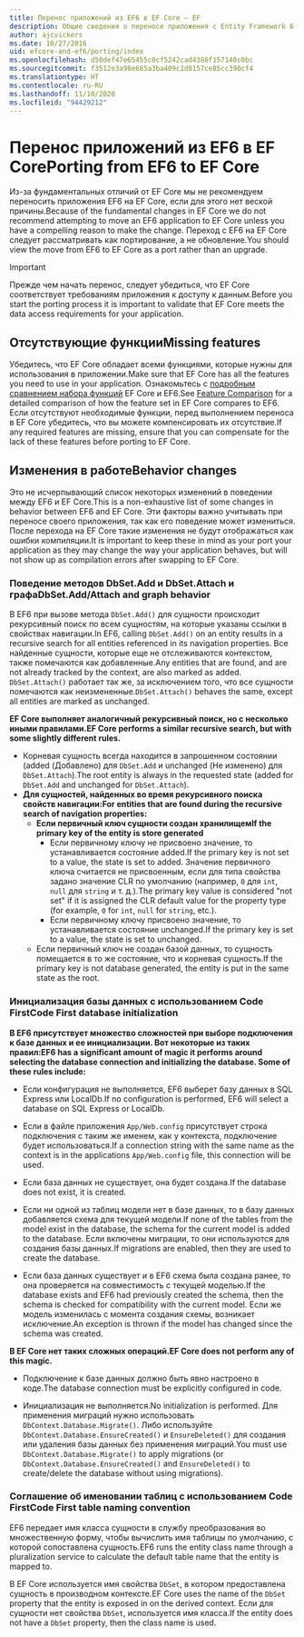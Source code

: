 ```yaml
---
title: Перенос приложений из EF6 в EF Core — EF
description: Общие сведения о переносе приложения с Entity Framework 6 в Entity Framework Core
author: ajcvickers
ms.date: 10/27/2016
uid: efcore-and-ef6/porting/index
ms.openlocfilehash: d50def47e65455c8cf5242cad4386f157148c0bc
ms.sourcegitcommit: f3512e3a98e685a3ba409c1d0157ce85cc390cf4
ms.translationtype: HT
ms.contentlocale: ru-RU
ms.lasthandoff: 11/10/2020
ms.locfileid: "94429212"
---
```

# <a name="porting-from-ef6-to-ef-core"></a><span data-ttu-id="27298-103">Перенос приложений из EF6 в EF Core</span><span class="sxs-lookup"><span data-stu-id="27298-103">Porting from EF6 to EF Core</span></span>

<span data-ttu-id="27298-104">Из-за фундаментальных отличий от EF Core мы не рекомендуем переносить приложения EF6 на EF Core, если для этого нет веской причины.</span><span class="sxs-lookup"><span data-stu-id="27298-104">Because of the fundamental changes in EF Core we do not recommend attempting to move an EF6 application to EF Core unless you have a compelling reason to make the change.</span></span>
<span data-ttu-id="27298-105">Переход с EF6 на EF Core следует рассматривать как портирование, а не обновление.</span><span class="sxs-lookup"><span data-stu-id="27298-105">You should view the move from EF6 to EF Core as a port rather than an upgrade.</span></span>

> [!IMPORTANT]
> <span data-ttu-id="27298-106">Прежде чем начать перенос, следует убедиться, что EF Core соответствует требованиям приложения к доступу к данным.</span><span class="sxs-lookup"><span data-stu-id="27298-106">Before you start the porting process it is important to validate that EF Core meets the data access requirements for your application.</span></span>

## <a name="missing-features"></a><span data-ttu-id="27298-107">Отсутствующие функции</span><span class="sxs-lookup"><span data-stu-id="27298-107">Missing features</span></span>

<span data-ttu-id="27298-108">Убедитесь, что EF Core обладает всеми функциями, которые нужны для использования в приложении.</span><span class="sxs-lookup"><span data-stu-id="27298-108">Make sure that EF Core has all the features you need to use in your application.</span></span> <span data-ttu-id="27298-109">Ознакомьтесь с [подробным сравнением набора функций](xref:efcore-and-ef6/index) EF Core и EF6.</span><span class="sxs-lookup"><span data-stu-id="27298-109">See [Feature Comparison](xref:efcore-and-ef6/index) for a detailed comparison of how the feature set in EF Core compares to EF6.</span></span> <span data-ttu-id="27298-110">Если отсутствуют необходимые функции, перед выполнением переноса в EF Core убедитесь, что вы можете компенсировать их отсутствие.</span><span class="sxs-lookup"><span data-stu-id="27298-110">If any required features are missing, ensure that you can compensate for the lack of these features before porting to EF Core.</span></span>

## <a name="behavior-changes"></a><span data-ttu-id="27298-111">Изменения в работе</span><span class="sxs-lookup"><span data-stu-id="27298-111">Behavior changes</span></span>

<span data-ttu-id="27298-112">Это не исчерпывающий список некоторых изменений в поведении между EF6 и EF Core.</span><span class="sxs-lookup"><span data-stu-id="27298-112">This is a non-exhaustive list of some changes in behavior between EF6 and EF Core.</span></span> <span data-ttu-id="27298-113">Эти факторы важно учитывать при переносе своего приложения, так как его поведение может измениться. После перехода на EF Core такие изменения не будут отображаться как ошибки компиляции.</span><span class="sxs-lookup"><span data-stu-id="27298-113">It is important to keep these in mind as your port your application as they may change the way your application behaves, but will not show up as compilation errors after swapping to EF Core.</span></span>

### <a name="dbsetaddattach-and-graph-behavior"></a><span data-ttu-id="27298-114">Поведение методов DbSet.Add и DbSet.Attach и графа</span><span class="sxs-lookup"><span data-stu-id="27298-114">DbSet.Add/Attach and graph behavior</span></span>

<span data-ttu-id="27298-115">В EF6 при вызове метода `DbSet.Add()` для сущности происходит рекурсивный поиск по всем сущностям, на которые указаны ссылки в свойствах навигации.</span><span class="sxs-lookup"><span data-stu-id="27298-115">In EF6, calling `DbSet.Add()` on an entity results in a recursive search for all entities referenced in its navigation properties.</span></span> <span data-ttu-id="27298-116">Все найденные сущности, которые еще не отслеживаются контекстом, также помечаются как добавленные.</span><span class="sxs-lookup"><span data-stu-id="27298-116">Any entities that are found, and are not already tracked by the context, are also marked as added.</span></span> <span data-ttu-id="27298-117">`DbSet.Attach()` работает так же, за исключением того, что все сущности помечаются как неизмененные.</span><span class="sxs-lookup"><span data-stu-id="27298-117">`DbSet.Attach()` behaves the same, except all entities are marked as unchanged.</span></span>

<span data-ttu-id="27298-118">**EF Core выполняет аналогичный рекурсивный поиск, но с несколько иными правилами.**</span><span class="sxs-lookup"><span data-stu-id="27298-118">**EF Core performs a similar recursive search, but with some slightly different rules.**</span></span>

* <span data-ttu-id="27298-119">Корневая сущность всегда находится в запрошенном состоянии (added (Добавлено) для `DbSet.Add` и unchanged (Не изменено) для `DbSet.Attach`).</span><span class="sxs-lookup"><span data-stu-id="27298-119">The root entity is always in the requested state (added for `DbSet.Add` and unchanged for `DbSet.Attach`).</span></span>
* <span data-ttu-id="27298-120">**Для сущностей, найденных во время рекурсивного поиска свойств навигации:**</span><span class="sxs-lookup"><span data-stu-id="27298-120">**For entities that are found during the recursive search of navigation properties:**</span></span>
  * <span data-ttu-id="27298-121">**Если первичный ключ сущности создан хранилищем**</span><span class="sxs-lookup"><span data-stu-id="27298-121">**If the primary key of the entity is store generated**</span></span>
    * <span data-ttu-id="27298-122">Если первичному ключу не присвоено значение, то устанавливается состояние added.</span><span class="sxs-lookup"><span data-stu-id="27298-122">If the primary key is not set to a value, the state is set to added.</span></span> <span data-ttu-id="27298-123">Значение первичного ключа считается не присвоенным, если для типа свойства задано значение CLR по умолчанию (например, `0` для `int`, `null` для `string` и т. д.).</span><span class="sxs-lookup"><span data-stu-id="27298-123">The primary key value is considered "not set" if it is assigned the CLR default value for the property type (for example, `0` for `int`, `null` for `string`, etc.).</span></span>
    * <span data-ttu-id="27298-124">Если первичному ключу присвоено значение, то устанавливается состояние unchanged.</span><span class="sxs-lookup"><span data-stu-id="27298-124">If the primary key is set to a value, the state is set to unchanged.</span></span>
  * <span data-ttu-id="27298-125">Если первичный ключ не создан базой данных, то сущность помещается в то же состояние, что и корневая сущность.</span><span class="sxs-lookup"><span data-stu-id="27298-125">If the primary key is not database generated, the entity is put in the same state as the root.</span></span>

### <a name="code-first-database-initialization"></a><span data-ttu-id="27298-126">Инициализация базы данных с использованием Code First</span><span class="sxs-lookup"><span data-stu-id="27298-126">Code First database initialization</span></span>

<span data-ttu-id="27298-127">**В EF6 присутствует множество сложностей при выборе подключения к базе данных и ее инициализации. Вот некоторые из таких правил:**</span><span class="sxs-lookup"><span data-stu-id="27298-127">**EF6 has a significant amount of magic it performs around selecting the database connection and initializing the database. Some of these rules include:**</span></span>

* <span data-ttu-id="27298-128">Если конфигурация не выполняется, EF6 выберет базу данных в SQL Express или LocalDb.</span><span class="sxs-lookup"><span data-stu-id="27298-128">If no configuration is performed, EF6 will select a database on SQL Express or LocalDb.</span></span>

* <span data-ttu-id="27298-129">Если в файле приложения `App/Web.config` присутствует строка подключения с таким же именем, как у контекста, подключение будет использоваться.</span><span class="sxs-lookup"><span data-stu-id="27298-129">If a connection string with the same name as the context is in the applications `App/Web.config` file, this connection will be used.</span></span>

* <span data-ttu-id="27298-130">Если база данных не существует, она будет создана.</span><span class="sxs-lookup"><span data-stu-id="27298-130">If the database does not exist, it is created.</span></span>

* <span data-ttu-id="27298-131">Если ни одной из таблиц модели нет в базе данных, то в базу данных добавляется схема для текущей модели.</span><span class="sxs-lookup"><span data-stu-id="27298-131">If none of the tables from the model exist in the database, the schema for the current model is added to the database.</span></span> <span data-ttu-id="27298-132">Если включены миграции, то они используются для создания базы данных.</span><span class="sxs-lookup"><span data-stu-id="27298-132">If migrations are enabled, then they are used to create the database.</span></span>

* <span data-ttu-id="27298-133">Если база данных существует и в EF6 схема была создана ранее, то она проверяется на совместимость с текущей моделью.</span><span class="sxs-lookup"><span data-stu-id="27298-133">If the database exists and EF6 had previously created the schema, then the schema is checked for compatibility with the current model.</span></span> <span data-ttu-id="27298-134">Если же модель изменилась с момента создания схемы, возникает исключение.</span><span class="sxs-lookup"><span data-stu-id="27298-134">An exception is thrown if the model has changed since the schema was created.</span></span>

<span data-ttu-id="27298-135">**В EF Core нет таких сложных операций.**</span><span class="sxs-lookup"><span data-stu-id="27298-135">**EF Core does not perform any of this magic.**</span></span>

* <span data-ttu-id="27298-136">Подключение к базе данных должно быть явно настроено в коде.</span><span class="sxs-lookup"><span data-stu-id="27298-136">The database connection must be explicitly configured in code.</span></span>

* <span data-ttu-id="27298-137">Инициализация не выполняется.</span><span class="sxs-lookup"><span data-stu-id="27298-137">No initialization is performed.</span></span> <span data-ttu-id="27298-138">Для применения миграций нужно использовать `DbContext.Database.Migrate()`. Либо используйте `DbContext.Database.EnsureCreated()` и `EnsureDeleted()` для создания или удаления базы данных без применения миграций.</span><span class="sxs-lookup"><span data-stu-id="27298-138">You must use `DbContext.Database.Migrate()` to apply migrations (or `DbContext.Database.EnsureCreated()` and `EnsureDeleted()` to create/delete the database without using migrations).</span></span>

### <a name="code-first-table-naming-convention"></a><span data-ttu-id="27298-139">Соглашение об именовании таблиц с использованием Code First</span><span class="sxs-lookup"><span data-stu-id="27298-139">Code First table naming convention</span></span>

<span data-ttu-id="27298-140">EF6 передает имя класса сущности в службу преобразования во множественную форму, чтобы вычислить имя таблицы по умолчанию, с которой сопоставлена сущность.</span><span class="sxs-lookup"><span data-stu-id="27298-140">EF6 runs the entity class name through a pluralization service to calculate the default table name that the entity is mapped to.</span></span>

<span data-ttu-id="27298-141">В EF Core используется имя свойства `DbSet`, в котором предоставлена сущность в производном контексте.</span><span class="sxs-lookup"><span data-stu-id="27298-141">EF Core uses the name of the `DbSet` property that the entity is exposed in on the derived context.</span></span> <span data-ttu-id="27298-142">Если для сущности нет свойства `DbSet`, используется имя класса.</span><span class="sxs-lookup"><span data-stu-id="27298-142">If the entity does not have a `DbSet` property, then the class name is used.</span></span>
